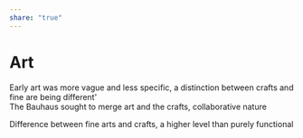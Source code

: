 ```yaml
---  
share: "true"  
---  
```

# Art  
  
Early art was more vague and less specific, a distinction between crafts and fine are being different'  
The Bauhaus sought to merge art and the crafts, collaborative nature   
  
Difference between fine arts and crafts, a higher level than purely functional  
  
